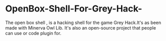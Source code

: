# OpenBox-Shell-For-Grey-Hack-
The open box shell , is a hacking shell for the game Grey Hack.It's as been made with Minerva Owl Lib. It's also an open-source project that people can use or code plugin for.
